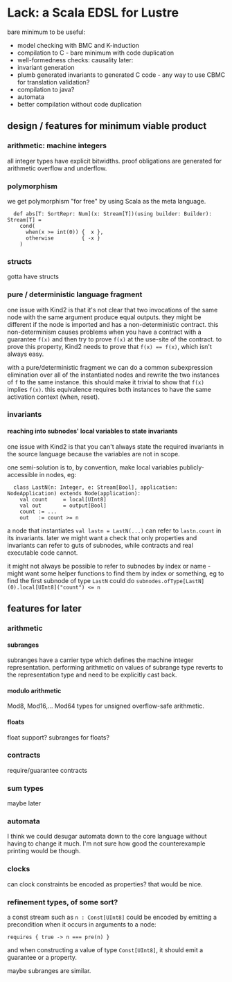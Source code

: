 # Lack: a Scala EDSL for Lustre

bare minimum to be useful:
* model checking with BMC and K-induction
* compilation to C - bare minimum with code duplication
* well-formedness checks: causality
later:
* invariant generation
* plumb generated invariants to generated C code - any way to use CBMC for translation validation?
* compilation to java?
* automata
* better compilation without code duplication

## design / features for minimum viable product

### arithmetic: machine integers
all integer types have explicit bitwidths. proof obligations are generated for arithmetic overflow and underflow.

### polymorphism
we get polymorphism "for free" by using Scala as the meta language.

```
  def abs[T: SortRepr: Num](x: Stream[T])(using builder: Builder): Stream[T] =
    cond(
      when(x >= int(0)) {  x },
      otherwise         { -x }
    )
```

### structs
gotta have structs

### pure / deterministic language fragment
one issue with Kind2 is that it's not clear that two invocations of the same node with the same argument produce equal outputs. they might be different if the node is imported and has a non-deterministic contract. this non-determinism causes problems when you have a contract with a guarantee `f(x)` and then try to prove `f(x)` at the use-site of the contract. to prove this property, Kind2 needs to prove that `f(x) == f(x)`, which isn't always easy.

with a pure/deterministic fragment we can do a common subexpression elimination over all of the instantiated nodes and rewrite the two instances of `f` to the same instance. this should make it trivial to show that `f(x)` implies `f(x)`. this equivalence requires both instances to have the same activation context (when, reset).

### invariants
#### reaching into subnodes' local variables to state invariants
one issue with Kind2 is that you can't always state the required invariants in the source language because the variables are not in scope.

one semi-solution is to, by convention, make local variables publicly-accessible in nodes, eg:
```
  class LastN(n: Integer, e: Stream[Bool], application: NodeApplication) extends Node(application):
    val count     = local[UInt8]
    val out       = output[Bool]
    count := ...
    out   := count >= n
```
a node that instantiates `val lastn = LastN(...)` can refer to `lastn.count` in its invariants. later we might want a check that only properties and invariants can refer to guts of subnodes, while contracts and real executable code cannot.

it might not always be possible to refer to subnodes by index or name - might want some helper functions to find them by index or something, eg to find the first subnode of type `LastN` could do `subnodes.ofType[LastN](0).local[UInt8]("count") <= n`

## features for later

### arithmetic
#### subranges
subranges have a carrier type which defines the machine integer representation. performing arithmetic on values of subrange type reverts to the representation type and need to be explicitly cast back.
#### modulo arithmetic
Mod8, Mod16,... Mod64 types for unsigned overflow-safe arithmetic.
#### floats
float support? subranges for floats?

### contracts
require/guarantee contracts

### sum types
maybe later

### automata
I think we could desugar automata down to the core language without having to change it much. I'm not sure how good the counterexample printing would be though.

### clocks
can clock constraints be encoded as properties? that would be nice.


### refinement types, of some sort?
a const stream such as `n : Const[UInt8]` could be encoded by emitting a precondition when it occurs in arguments to a node:
```
requires { true -> n === pre(n) }
```
and when constructing a value of type `Const[UInt8]`, it should emit a guarantee or a property.

maybe subranges are similar.
